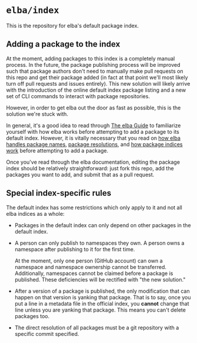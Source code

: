# `elba/index`

This is the repository for elba's default package index.

## Adding a package to the index

At the moment, adding packages to this index is a completely manual process. In
the future, the package publishing process will be improved such that package
authors don't need to manually make pull requests on this repo and get their
package added (in fact at that point we'll most likely turn off pull requests
and issues entirely). This new solution will likely arrive with the
introduction of the online default index package listing and a new set of CLI
commands to interact with package repositories.

However, in order to get elba out the door as fast as possible, this is the
solution we're stuck with.

In general, it's a good idea to read through
[The elba Guide](https://elba.github.io/elba/) to familiarize yourself with how
elba works before attempting to add a package to its default index. However, it
is vitally necessary that you read on
[how elba handles package names](https://elba.github.io/elba/usage/manifest.html),
[package resolutions](https://elba.github.io/elba/reference/resolutions.html),
and [how package indices work](https://elba.github.io/elba/reference/indices.html)
before attempting to add a package.

Once you've read through the elba documentation, editing the package index
should be relatively straightforward: just fork this repo, add the packages you
want to add, and submit that as a pull request.

## Special index-specific rules

The default index has some restrictions which only apply to it and not all
elba indices as a whole:

  - Packages in the default index can only depend on other packages in the
    default index.

  - A person can only publish to namespaces they own. A person owns a namespace
    after publishing to it for the first time.

    At the moment, only one person (GitHub account) can own a namespace and
    namespace ownership cannot be transferred. Additionally, namespaces cannot
    be claimed before a package is published. These deficiencies will be
    rectified with "the new solution."

  - After a version of a package is published, the only modification that can
    happen on that version is yanking that package. That is to say, once you
    put a line in a metadata file in the official index, you **cannot** change
    that line unless you are yanking that package. This means you can't delete
    packages too.

  - The direct resolution of all packages must be a git repository with a
    specific commit specified.
